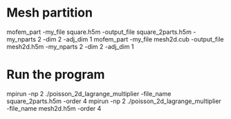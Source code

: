 # Mesh partition

mofem_part -my_file square.h5m -output_file square_2parts.h5m -my_nparts 2 -dim 2 -adj_dim 1
mofem_part -my_file mesh2d.cub -output_file mesh2d.h5m -my_nparts 2 -dim 2 -adj_dim 1

# Run the program
mpirun -np 2 ./poisson_2d_lagrange_multiplier -file_name square_2parts.h5m -order 4
mpirun -np 2 ./poisson_2d_lagrange_multiplier -file_name mesh2d.h5m -order 4